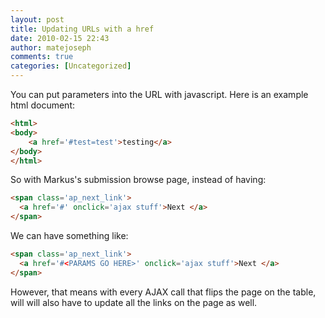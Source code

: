 ```yaml
---
layout: post
title: Updating URLs with a href
date: 2010-02-15 22:43
author: matejoseph
comments: true
categories: [Uncategorized]
---
```

You can put parameters into the URL with javascript. Here is an example html document:
```html
<html>
<body>
	<a href='#test=test'>testing</a>
</body>
</html>
```

So with Markus's submission browse page,  instead of having:
```html
<span class='ap_next_link'>
  <a href='#' onclick='ajax stuff'>Next </a>
</span>
```
We can have something like:
```html
<span class='ap_next_link'>
  <a href='#<PARAMS GO HERE>' onclick='ajax stuff'>Next </a>
</span>
```

However, that means with every AJAX call that flips the page on the table, will will also have to update all the links on the page as well.

